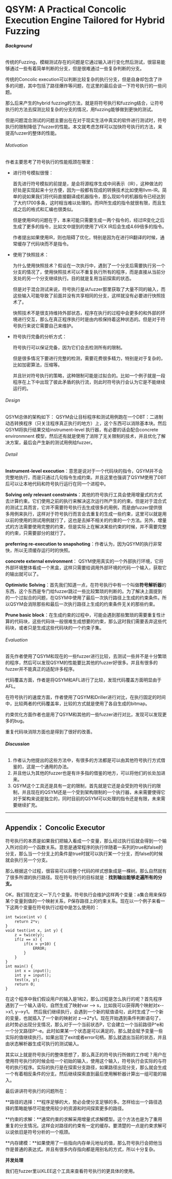 # QSYM: A Practical Concolic Execution Engine Tailored for Hybrid Fuzzing

###### **Background**

传统的Fuzzing，模糊测试存在的问题是它通过输入进行变化然后测试，很容易能够通过一些有着简单判断的分支，但是很难通过一些复杂判断的分支。

传统的Concolic execution可以判断比较复杂的执行分支，但是自身却包含了许多的问题，其中包括了路径爆炸等问题，在这里的最后会谈一下符号执行的一些问题。

那么后来产生的hybrid fuzzing的方法，就是将符号执行和fuzzing结合，让符号执行的方法去探测比较复杂的分支的情况，用fuzzing能够做到更快的测试。

但是问题混合测试的问题主要出在在对于现实生活中真实的软件进行测试时，符号执行的限制降低了fuzzer的性能。本文就考虑怎样可以加快符号执行的方法，来提高fuzzer的整体的性能。

###### Motivation

作者主要思考了符号执行的性能瓶颈在哪里：

* 进行符号模拟很慢：

  首先进行符号模拟的前提是，是会将源程序生成中间表示（IR），这种做法的好处是实现起来十分方便，因为一般都有现成的转换技术比如使用llvm-IR。简单的说如果我们将代码直接翻译成机器指令，那么现如今的机器指令已经达到了大约1700多条，这时相当难以处理的。而IR所生成的指令就很有限，而且生成之后的格式和汇编也很类似。

  但是使用IR的问题在于，本来可能只需要生成一两个指令的，经过IR变化之后生成了更多的指令，比如文中提到的使用了VEX IR后会生成4.69倍多的指令。

  作者提出如果使用IR，则也阻碍了优化，特别是因为在进行IR翻译的时候，通常缓存了代码块而不是指令。

* 使用了快照技术：

  为什么使用快照技术？假设在一次执行中，遇到了一个分支后需要执行另一个分支的情况了，使用快照技术可以不重复执行所有的程序，而是直接从当前分支处的另一个分支继续执行。目的就是复用当前探索的状态。

  但是对于混合测试来说，符号执行是从fuzzer那里获取了大量不同的输入，而这些输入可能导致了前面并没有共享相同的分支，这样就没有必要进行快照技术了。

  快照技术不是很支持维持外部状态，程序在执行的过程中会更多的和外部的环境进行交互，那么在真正程序执行时是由内核保持着这种状态的。但是对于符号执行来说它需要自己来维护。

* 符号执行完备的分析方式：

  符号执行可以保证完备，因为它们会去检测所有的限制。

  但是很多情况下要进行完整的检测，需要花费很多精力，特别是对于复杂的，比如加密算法，压缩等。

  并且针对符号执行的策略，这种限制可能是过拟合的。比如一个例子就是一段程序在上下中出现了彼此矛盾的执行流，则此时符号执行会认为它是不能继续运行的。



###### Design

QSYM总体的架构如下：
QSYM会让目标程序和测试用例跑在一个DBT：二进制动态转换程序（只关注程序真正执行的地方）上，这个东西可以消除基本块。然后QSYM将执行结果交给instrument-level 执行器，有必要的话会配合concrete environmnent 模型，然后还有就是使用了消除了无关限制的技术，并且优化了解决方案，最后会产生新的测试用例给fuzzer。



###### Detail

**Instrument-level execution**：意思是说对于一个代码块的指令，QSYM并不会完整地执行，而是只通过几句指令生成约束。并且这里也强调了QSYM使用了DBT后可以让本地代码和符号执行运行在同一个进程中。

**Solving only relevant constraints**：其他的符号执行工具会使用增量式的方式去计算约束。它们使用之前的执行来解决这次运行所产生的约束。但是对于混合式的测试工具而言，它并不需要符号执行去生成很多的用例，而是由fuzzer提供很多用例来执行，这样对于符号执行而言会去重复的生成一些约束，这里可以就是用以前的使用的测试用例就行了，这也是去掉不相关的约束的一个方法。另外，增量式的方法需要使用完整的约束，但是实际上在解决某些约束的时候，并不需要完整的约束，只需要部分的就行了。

**preferring re-execution to snapshoting**：作者认为，因为QSYM的执行非常快，所以无须缓存运行时的快照。

**concrete external environment**： QSYM使用真实的一个外部执行环境，它将外部环境整体看成一个黑盒，这样只需要给调用外部环境的代码一个输入，获取它的输出就可以了。

**Optimistic Solving**：首先我们知道一点，在符号执行中有一个叫做**符号解析器**的东西，这个东西是专门给fuzzer跳过一些比较繁琐的判断的。为了解决上面提到的一个过拟合的问题，在QSYM中使用了最后一次执行路径上生成的约束条件。所以QSYM会消除那些和最后一次执行路径上生成的约束条件无关的那些约束。

**Prune basic block**：在生成约束的过程中，可能会遇到那些繁琐的需要重复性计算的代码块，这些代码块一般很难生成想要的约束，那么这时我们需要丢弃这些代码块，或者只是生成这些代码块的一个约束子集。



###### Evaluation

首先作者使用了QSYM和现在的一些fuzzer进行比较，去测试一些并不是十分繁琐的程序，然后可以发现QSYM的性能要比其他的fuzzer好很多。并且有很多的fuzzer并不能真正的适配许多程序。

代码覆盖方面，作者是将QSYM和AFL进行了比较，发现代码覆盖方面明显由于AFL。

在符号执行的速度方面，作者使用了QSYM和Driller进行对比，在执行固定的时间中，比较两者的代码覆盖率，比较的方式就是使用了各自生成的bitmap。

约束优化方面作者也是用了QSYM和其他的一些fuzzer进行对比，发现可以发现更多的bug。

重复代码块消除方面也是得到了很好的改善。

###### **Discussion**

1. 作者认为他提出的这些方法中，有很多的方法都是可以由其他符号执行方式借鉴的，这是一个通用的办法。
2. 并且他认为其他的fuzzer也是有许多指的借鉴的地方，可以将他们的长处加进来。
3. QSYM这个工具还是具有一定的限制，首先就是它还是会受到符号执行的限制，并且现在的QSYM还是一个受到架构限制的一个执行器，未来需要使得它对于架构来说是独立的，同时目前的QSYM可以处理的指令还是有限，未来需要继续扩充。

---

## Appendix： Concolic Executor

符号执行的本质是如果我们把输入看成一个变量，那么经过执行后就会得到一个输入所对应的一个函数关系。意思是通常程序的执行伴随着一系列的true和false的分支，那么当一个分支上的条件是true时就可以执行某一个分支，而false的时候就会执行另一个分支。

那么根据这个过程，很容易可以将整个代码的样式想象成是一棵树。那么自然就有了很多所谓的执行路径。现在符号执行的目标就是：**找到输出能够走遍所有的分支。**

OK，我们现在定义一下几个变量。符号执行会维护这样两个变量：a集合用来保存某个变量到值的一个映射关系，P保存路径上的约束关系。现在以一个例子来看一下这两个变量在符号执行过程中是怎么使用的：

```
int twice(int v) {
	return 2*v;
}
void test(int x, int y) {
    z = twice(y);
    if(z == x) {
        if(x > y+10) {
            ERROR;
        }
    }
} 
int main() {
	int x = input();
	int y = input();
	test(x, y);
    return 0;
}
```

在这个程序中我们假设用户的输入是1和2，那么过程是怎么执行的呢？首先程序遇到了一个输入语句，自然生成了映射var --> s，比如我可以获得两个映射对x-->x1, y-->y1。 然后我们继续执行，会遇到一个新的赋值语句，此时生成了一个新的变量，也就插入了一个新的映射对 z-->2*y1。现在开始遇到条件判断语句了，此时势必出现分支情况，那么对于一个当前状态P，它会建立一个当前路径P^e和一个分叉路径P^-e。此时如果某一个状态是可以满足的，那么就会赋予变量一些实际的值继续执行。如果出现了exit或者error句柄，那么就退出当前的状态，并且由状态解析器生成可执行的测试输入。

其实以上就是符号执行的整体思想了，那么真正的符号执行所做的工作呢？用户在使用符号执行的时候会给一个初始的输入，使用这个输入，符号执行会实际的与符号的执行程序。实际的执行是在探索分支路径，如果路径出现分支，那么就会生成一个有着相反条件的分支。然后继续探索直到最后使用解析器计算出一组可能的输入。

最后讲讲符号执行的问题所在：

**路径的选择：**程序足够的大，势必会使分支足够的多。怎样给出一个路径选择的策略能够尽可能使用较少的资源和时间探索更多的路径。

**约束的求解：**通常约束的求解采用增量式求解模型。这个方法也是为了重用重复的分支情况。这样会对路径的约束有一定的缓存。要清楚的一点是约束求解可以说依旧是符号分析的一个瓶颈。

**内存建模：**如果使用了一些指向内存单元地址的值，那么符号执行会把他当作是普通的表达式。并且有很多内存指向都是用别名的方式，所以十分复杂。

**并发处理**

我们在fuzzer里以KLEE这个工具来查看符号执行的更具体的使用。